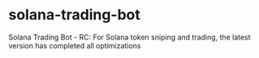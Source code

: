 # solana-trading-bot
Solana Trading Bot - RC: For Solana token sniping and trading, the latest version has completed all optimizations

